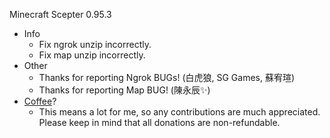 Minecraft Scepter 0.95.3

* Info
    - Fix ngrok unzip incorrectly.
    - Fix map unzip incorrectly.
* Other
    - Thanks for reporting Ngrok BUGs! (白虎狼, SG Games, 蘇宥瑄)
    - Thanks for reporting Map BUG! (陳永辰✨)
* [Coffee](http://bit.ly/minecraftscepterdonation_en)?
    -  This means a lot for me, so any contributions are much appreciated. Please keep in mind that all donations are non-refundable.